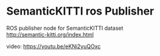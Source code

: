 # SemanticKITTI ros Publisher

ROS publisher node for SemanticKITTI dataset  
http://semantic-kitti.org/index.html

video: https://youtu.be/eKNi2yuQOxc